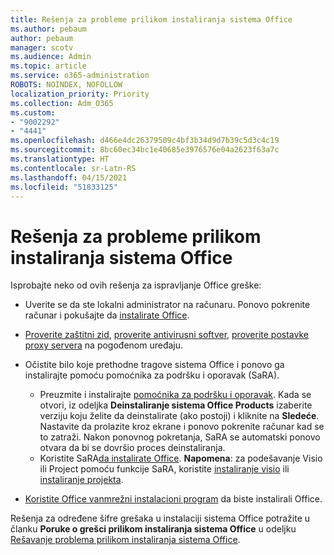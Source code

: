 ```yaml
---
title: Rešenja za probleme prilikom instaliranja sistema Office
ms.author: pebaum
author: pebaum
manager: scotv
ms.audience: Admin
ms.topic: article
ms.service: o365-administration
ROBOTS: NOINDEX, NOFOLLOW
localization_priority: Priority
ms.collection: Adm_O365
ms.custom:
- "9002292"
- "4441"
ms.openlocfilehash: d466e4dc26379509c4bf3b34d9d7b39c5d3c4c19
ms.sourcegitcommit: 8bc60ec34bc1e40685e3976576e04a2623f63a7c
ms.translationtype: HT
ms.contentlocale: sr-Latn-RS
ms.lasthandoff: 04/15/2021
ms.locfileid: "51833125"
---
```

# <a name="solutions-for-issues-when-installing-office"></a>Rešenja za probleme prilikom instaliranja sistema Office

Isprobajte neko od ovih rešenja za ispravljanje Office greške:

- Uverite se da ste lokalni administrator na računaru. Ponovo pokrenite računar i pokušajte da [instalirate Office](https://portal.office.com/OLS/MySoftware.aspx).

- [Proverite zaštitni zid](https://support.office.com/article/unlicensed-product-and-activation-errors-in-office-0d23d3c0-c19c-4b2f-9845-5344fedc4380#bkmk_checkfirewall), [proverite antivirusni softver](https://support.office.com/article/unlicensed-product-and-activation-errors-in-office-0d23d3c0-c19c-4b2f-9845-5344fedc4380#bkmk_checkav), [proverite postavke proxy servera](https://support.office.com/article/unlicensed-product-and-activation-errors-in-office-0d23d3c0-c19c-4b2f-9845-5344fedc4380#bkmk_checkproxy) na pogođenom uređaju.

- Očistite bilo koje prethodne tragove sistema Office i ponovo ga instalirajte pomoću pomoćnika za podršku i oporavak (SaRA). 

    - Preuzmite i instalirajte [pomoćnika za podršku i oporavak](https://aka.ms/SARA-OfficeUninstall-Alchemy). Kada se otvori, iz odeljka **Deinstaliranje sistema Office Products** izaberite verziju koju želite da deinstalirate (ako postoji) i kliknite na **Sledeće**. Nastavite da prolazite kroz ekrane i ponovo pokrenite računar kad se to zatraži. Nakon ponovnog pokretanja, SaRA se automatski ponovo otvara da bi se dovršio proces deinstaliranja.
    - Koristite SaRA[da instalirate Office](https://aka.ms/sara-officeinstall). **Napomena**: za podešavanje Visio ili Project pomoću funkcije SaRA, koristite [instaliranje visio](https://aka.ms/SaRA-VisioSetupScenario) ili [instaliranje projekta](https://aka.ms/SaRA-ProjectSetupScenario).  

- [Koristite Office vanmrežni instalacioni program](https://support.office.com/article/f0a85fe7-118f-41cb-a791-d59cef96ad1c?wt.mc_id=Alchemy_ClientDIA) da biste instalirali Office.

Rešenja za određene šifre grešaka u instalaciji sistema Office potražite u članku **Poruke o grešci prilikom instaliranja sistema Office** u odeljku [Rešavanje problema prilikom instaliranja sistema Office](https://support.office.com/article/35ff2def-e0b2-4dac-9784-4cf212c1f6c2#BKMK_ErrorMessages).

